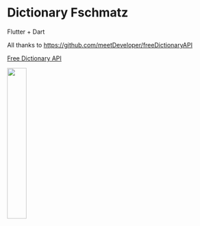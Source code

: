 # Dictionary Fschmatz

Flutter + Dart

All thanks to https://github.com/meetDeveloper/freeDictionaryAPI

<a HREF=“https://github.com/meetDeveloper/freeDictionaryAPI”>Free Dictionary API</a>

<img src="https://user-images.githubusercontent.com/21291813/128944200-fb02ce3f-2409-4b93-a4bf-421a66bfb62b.png" width="30%"></img> 
